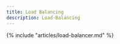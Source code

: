 ```yaml
---
title: Load Balancing
description: Load-Balancing
---
```


{% include "articles/load-balancer.md" %}